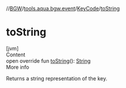 //[BGW](../../../index.md)/[tools.aqua.bgw.event](../index.md)/[KeyCode](index.md)/[toString](to-string.md)



# toString  
[jvm]  
Content  
open override fun [toString](to-string.md)(): [String](https://kotlinlang.org/api/latest/jvm/stdlib/kotlin/-string/index.html)  
More info  


Returns a string representation of the key.

  



